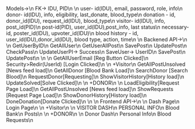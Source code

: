Models->\n
FK-> IDU, PID\n
\n
user- id(IDU), email, password, role, info\n
donor- id(IDU), info, eligibility, last_donate, blood_type\n
donation - id, donor_id(IDU), request_id(IDU), blood_type\n
visitor- id(IDU), info, post_id(PID)\n
post-id(PID), user_id(IDU),post_info, last status\n
necessary- id, poster_id(IDU), upvoter_id(IDU)\n
blood history - id, user_id(IDU),donor_id(IDU), blood type, action, time\n
\n
Backened API->\n
\n
GetUserByID\n
GetAllUser\n
GetUserAllPost\n
SavePost\n
UpdatePost\n
CheckPass\n
UpdateUserPI-> Success\n
SaveUser-> UserID\n
SavePost\n
UpdatePost\n
\n
\n
GetAllUserEmail [Reg Button Clicked]\n
Security>Redir(UserId) [Login Clicked]\n
\n
+Visitor\n
GetAllPostUnsolved [News feed load]\n
GetAllDonor [Blood Bank Load]\n
SearchDonor [Search Blood]\n
RequestDonor[Requesting]\n
ShowVisitorHistory[History load]\n
UpdateSolved[Solve Clicked]\n
\n
+DONOR\n
\n
LoadEligibility[Request Page Load]\n
GetAllPostUnsolved [News feed load]\n
ShowRequests [Request Page Load]\n
ShowDonorHistory[History load]\n
DoneDonation[Donate Clicked]\n
\n
\n
Frontend API->\n
\n
Dash Page\n
Login Page\n
\n
+Visitor\n
\n
VISITOR DASH\n
PERSONAL INFO\n
Blood Bank\n
Posts\n
\n
+DONOR\n
\n
Donor Dash\n
Personal Info\n
Blood Requests\n
